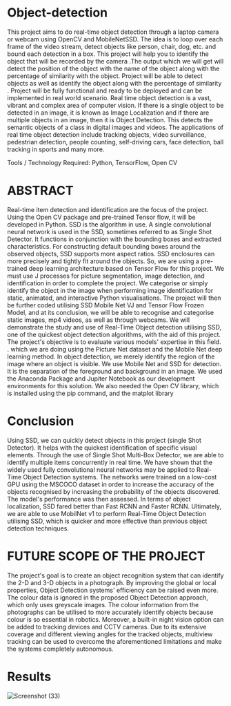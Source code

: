 # Object-detection
This project aims to do real-time object detection through a laptop camera or webcam using OpenCV and MobileNetSSD. The idea is to loop over each frame of the video stream, detect objects like person, chair, dog, etc. and bound each detection in a box. This project will help you to identify the object that will be recorded by the camera .The output which we will get will detect the position of the object with the name of the object along with the percentage of similarity with the object. Project will be able to detect objects as well as identify the object along with the percentage of similarity . Project will be fully functional and ready to be deployed and can be implemented in real world scenario. Real time object detection is a vast, vibrant and complex area of computer vision. If there is a single object to be detected in an image, it is known as Image Localization and if there are multiple objects in an image, then it is Object Detection. This detects the semantic objects of a class in digital images and videos. The applications of real time object detection include tracking objects, video surveillance, pedestrian detection, people counting, self-driving cars, face detection, ball tracking in sports and many more.

Tools / Technology Required:
Python, TensorFlow, Open CV

# ABSTRACT
Real-time item detection and identification are the focus of the project. Using the Open CV package and pre-trained Tensor flow, it will be developed in Python. SSD is the algorithm in use.
A single convolutional neural network is used in the SSD, sometimes referred to as Single Shot Detector. It functions in conjunction with the bounding boxes and extracted characteristics. For constructing default bounding boxes around the observed objects, SSD supports more aspect ratios. SSD enclosures can more precisely and tightly fit around the objects.
So, we are using a pre-trained deep learning architecture based on Tensor Flow for this project.
We must use J processes for picture segmentation, image detection, and identification in order to complete the project.
We categorise or simply identify the object in the image when performing image identification for static, animated, and interactive Python visualisations.
The project will then be further coded utilising SSD Mobile Net VJ and Tensor Flow Frozen Model, and at its conclusion, we will be able to recognise and categorise static images, mp4 videos, as well as through webcams.
We will demonstrate the study and use of Real-Time Object detection utilising SSD, one of the quickest object detection algorithms, with the aid of this project. The project's objective is to evaluate various models' expertise in this field.
. which we are doing using the Picture Net dataset and the Mobile Net deep learning 
method.
In object detection, we merely identify the region of the image where an object is visible. We use Mobile Net and SSD for detection.
It is the separation of the foreground and background in an image.
We used the Anaconda Package and Jupiter Notebook as our development environments for this solution. We also needed the Open CV library, which is installed using the pip command, and the matplot library 

# Conclusion
Using SSD, we can quickly detect objects in this project (single Shot Detector). It helps with the quickest identification of specific visual elements.
Through the use of Single Shot Multi-Box Detector, we are able to identify multiple items concurrently in real time. We have shown that the widely used fully convolutional neural networks may be applied to Real-Time Object Detection systems.
The networks were trained on a low-cost GPU using the MSCOCO dataset in order to increase the accuracy of the objects recognised by increasing the probability of the objects discovered. The model's performance was then assessed. In terms of object localization, SSD fared better than Fast RCNN and Faster RCNN.
Ultimately, we are able to use MobilNet v1 to perform Real-Time Object Detection utilising SSD, which is quicker and more effective than previous object detection techniques.

# FUTURE SCOPE OF THE PROJECT
The project's goal is to create an object recognition system that can identify the 2-D and 3-D objects in a photograph. By improving the global or local properties, Object Detection systems' efficiency can be raised even more. The colour data is ignored in the proposed Object Detection approach, which only uses greyscale images. The colour information from the photographs can be utilised to more accurately identify objects because colour is so essential in robotics. Moreover, a built-in night vision option can be added to tracking devices and CCTV cameras. Due to its extensive coverage and different viewing angles for the tracked objects, multiview tracking can be used to overcome the aforementioned limitations and make the systems completely autonomous.

# Results

![Screenshot (33)](https://github.com/RitikaRathi11/object-detection/assets/99483887/f8d54054-e170-46d6-84b2-5797e9cff38b)
